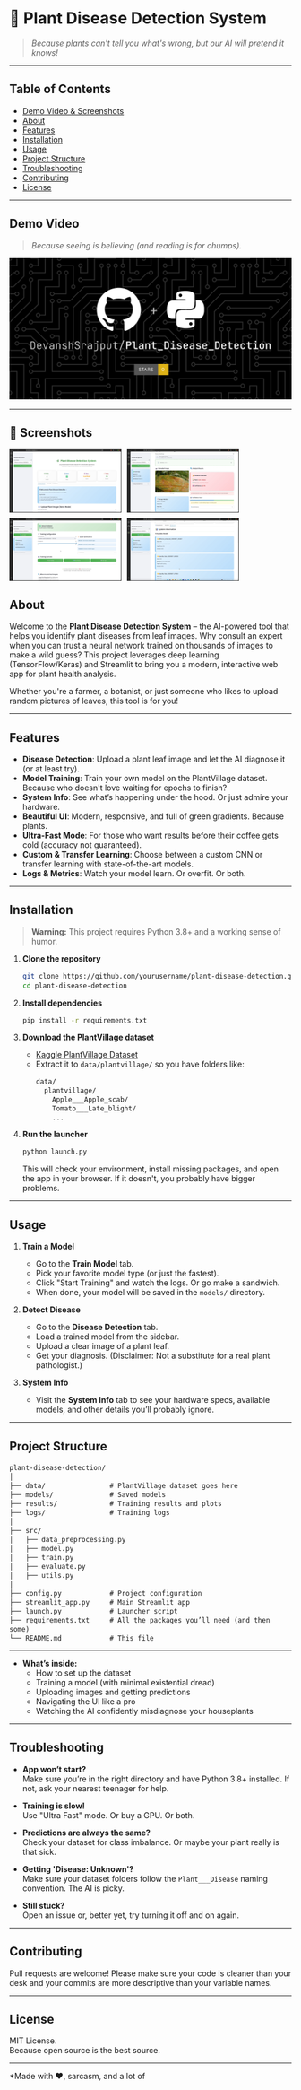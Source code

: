 # 🌿 Plant Disease Detection System

> *Because plants can't tell you what's wrong, but our AI will pretend it knows!*

---

## Table of Contents

- [Demo Video & Screenshots](#demo-video)
- [About](#about)
- [Features](#features)
- [Installation](#installation)
- [Usage](#usage)
- [Project Structure](#project-structure)
- [Troubleshooting](#troubleshooting)
- [Contributing](#contributing)
- [License](#license)

---

## Demo Video

> *Because seeing is believing (and reading is for chumps).*

[![Watch the Demo](https://github.com/DevanshSrajput/Plant_Disease_Detection/blob/main/Plant_Disease_Detection.png)](https://youtu.be/gZex8zLHtrU)

---

## 📸 Screenshots

<div style="display: flex; flex-wrap: wrap; gap: 10px;">
  <img src="Screenshots/Home.png" width="200"/>
  <img src="Screenshots/Prediction.png" width="200"/>
  <img src="Screenshots/Model_Training.png" width="200"/>
  <img src="Screenshots/analytics.png" width="200"/>
</div>


## About

Welcome to the **Plant Disease Detection System** – the AI-powered tool that helps you identify plant diseases from leaf images. Why consult an expert when you can trust a neural network trained on thousands of images to make a wild guess? This project leverages deep learning (TensorFlow/Keras) and Streamlit to bring you a modern, interactive web app for plant health analysis.

Whether you're a farmer, a botanist, or just someone who likes to upload random pictures of leaves, this tool is for you!

---

## Features

- **Disease Detection**: Upload a plant leaf image and let the AI diagnose it (or at least try).
- **Model Training**: Train your own model on the PlantVillage dataset. Because who doesn't love waiting for epochs to finish?
- **System Info**: See what’s happening under the hood. Or just admire your hardware.
- **Beautiful UI**: Modern, responsive, and full of green gradients. Because plants.
- **Ultra-Fast Mode**: For those who want results before their coffee gets cold (accuracy not guaranteed).
- **Custom & Transfer Learning**: Choose between a custom CNN or transfer learning with state-of-the-art models.
- **Logs & Metrics**: Watch your model learn. Or overfit. Or both.

---

## Installation

> **Warning:** This project requires Python 3.8+ and a working sense of humor.

1. **Clone the repository**
    ```bash
    git clone https://github.com/yourusername/plant-disease-detection.git
    cd plant-disease-detection
    ```

2. **Install dependencies**
    ```bash
    pip install -r requirements.txt
    ```

3. **Download the PlantVillage dataset**
    - [Kaggle PlantVillage Dataset](https://www.kaggle.com/datasets/abdallahalidev/plantvillage-dataset)
    - Extract it to `data/plantvillage/` so you have folders like:
      ```
      data/
        plantvillage/
          Apple___Apple_scab/
          Tomato___Late_blight/
          ...
      ```

4. **Run the launcher**
    ```bash
    python launch.py
    ```
    This will check your environment, install missing packages, and open the app in your browser. If it doesn't, you probably have bigger problems.

---

## Usage

1. **Train a Model**
    - Go to the **Train Model** tab.
    - Pick your favorite model type (or just the fastest).
    - Click "Start Training" and watch the logs. Or go make a sandwich.
    - When done, your model will be saved in the `models/` directory.

2. **Detect Disease**
    - Go to the **Disease Detection** tab.
    - Load a trained model from the sidebar.
    - Upload a clear image of a plant leaf.
    - Get your diagnosis. (Disclaimer: Not a substitute for a real plant pathologist.)

3. **System Info**
    - Visit the **System Info** tab to see your hardware specs, available models, and other details you’ll probably ignore.

---

## Project Structure

```
plant-disease-detection/
│
├── data/                # PlantVillage dataset goes here
├── models/              # Saved models
├── results/             # Training results and plots
├── logs/                # Training logs
│
├── src/
│   ├── data_preprocessing.py
│   ├── model.py
│   ├── train.py
│   ├── evaluate.py
│   ├── utils.py
│
├── config.py            # Project configuration
├── streamlit_app.py     # Main Streamlit app
├── launch.py            # Launcher script
├── requirements.txt     # All the packages you’ll need (and then some)
└── README.md            # This file
```

---



- **What’s inside:**  
  - How to set up the dataset  
  - Training a model (with minimal existential dread)  
  - Uploading images and getting predictions  
  - Navigating the UI like a pro  
  - Watching the AI confidently misdiagnose your houseplants

---

## Troubleshooting

- **App won’t start?**  
  Make sure you’re in the right directory and have Python 3.8+ installed. If not, ask your nearest teenager for help.

- **Training is slow!**  
  Use "Ultra Fast" mode. Or buy a GPU. Or both.

- **Predictions are always the same?**  
  Check your dataset for class imbalance. Or maybe your plant really is that sick.

- **Getting 'Disease: Unknown'?**  
  Make sure your dataset folders follow the `Plant___Disease` naming convention. The AI is picky.

- **Still stuck?**  
  Open an issue or, better yet, try turning it off and on again.

---

## Contributing

Pull requests are welcome! Please make sure your code is cleaner than your desk and your commits are more descriptive than your variable names.

---

## License

MIT License.  
Because open source is the best source.

---

*Made with ❤️, sarcasm, and a lot of
